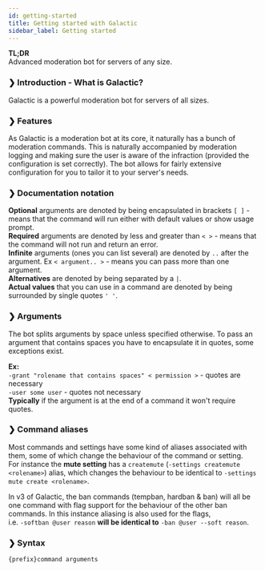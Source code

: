 ```yaml
---
id: getting-started
title: Getting started with Galactic
sidebar_label: Getting started
---
```


**TL;DR**  
Advanced moderation bot for servers of any size.

<!--truncate-->

### ❯ Introduction - What is Galactic?
Galactic is a powerful moderation bot for servers of all sizes.

### ❯ Features
As Galactic is a moderation bot at its core, it naturally has a bunch of moderation commands. This is naturally accompanied by moderation logging and making sure the user is aware of the infraction (provided the configuration is set correctly). The bot allows for fairly extensive configuration for you to tailor it to your server's needs.

### ❯ Documentation notation
**Optional** arguments are denoted by being encapsulated in brackets `[ ]` - means that the command will run either with default values or show usage prompt.  
**Required** arguments are denoted by less and greater than `< >` - means that the command will not run and return an error.  
**Infinite** arguments (ones you can list several) are denoted by `..` after the argument. Ex `< argument.. >` - means you can pass more than one argument.  
**Alternatives** are denoted by being separated by a `|`.  
**Actual values** that you can use in a command are denoted by being surrounded by single quotes `' '`.  

### ❯ Arguments
The bot splits arguments by space unless specified otherwise. To pass an argument that contains spaces you have to encapsulate it in quotes, some exceptions exist.  

**Ex:**  
`-grant "rolename that contains spaces" < permission >` - quotes are necessary  
`-user some user` - quotes not necessary  
**Typically** if the argument is at the end of a command it won't require quotes.

### ❯ Command aliases
Most commands and settings have some kind of aliases associated with them, some of which change the behaviour of the command or setting.  
For instance the **mute setting** has a `createmute` (`-settings createmute <rolename>`) alias, which changes the behaviour to be identical to `-settings mute create <rolename>`.  

In v3 of Galactic, the ban commands (tempban, hardban & ban) will all be one command with flag support for the behaviour of the other ban commands. In this instance aliasing is also used for the flags,  
i.e. `-softban @user reason` **will be identical to** `-ban @user --soft reason`.

### ❯ Syntax
`{prefix}command arguments`